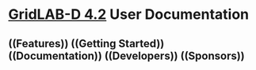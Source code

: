 # [GridLAB-D 4.2](http://www.gridlabd.us/) User Documentation

## ((Features)) ((Getting Started)) ((Documentation)) ((Developers)) ((Sponsors)) 